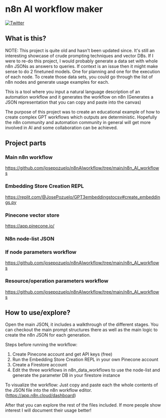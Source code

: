 # n8n AI workflow maker

[![Twitter](https://img.shields.io/twitter/url/https/twitter.com/JAPozueloM.svg?style=social&label=Follow%20%40JAPozueloM)](https://twitter.com/JAPozueloM)

## What is this?
NOTE: This project is quite old and hasn't been updated since. It's still an interesting showcase of crude prompting techniques and vector DBs. If I were to re-do this project, I would probably generate a data set with whole n8n JSONs as answers to queries. If context is an issue then it might make sense to do 2 finetuned models. One for planning and one for the execution of each node. To create those data sets, you could go through the list of n8n nodes and generate usage examples for each. 


This is a tool where you input a natural language description of an automation workflow and it generates the workflow on n8n (Generates a JSON representation that you can copy and paste into the canvas)

The purpose of this project was to create an educational example of how to create complex GPT workflows which outputs are deterministic. Hopefully the n8n community and automation community in general will get more involved in AI and some collaboration can be achieved.

## Project parts

### Main n8n workflow
https://github.com/josepozuelo/n8nAIworkflow/tree/main/n8n_AI_workflows

### Embedding Store Creation REPL
https://replit.com/@JosePozuelo/GPT3embeddingstocsv#create_embeddings.py

### Pinecone vector store
https://app.pinecone.io/

### N8n node-list JSON

### If node parameters workflow
https://github.com/josepozuelo/n8nAIworkflow/tree/main/n8n_AI_workflows

### Resource/operation parameters workflow
https://github.com/josepozuelo/n8nAIworkflow/tree/main/n8n_AI_workflows

## How to use/explore?

Open the main JSON, it includes a walkthrough of the different stages. You can checkout the main prompt structures there as well as the main logic to create the n8n JSON for each generation.

Steps before running the workflow:
1. Create Pinecone account and get API keys (free)
2. Run the Embedding Store Creation REPL in your own Pinecone account
3. Create a Firestore account
4. Edit the three workflows in n8n_data_workflows to use the node-list and generate the parameter DB in your firestore instance

To visualize the workflow:
Just copy and paste each the whole contents of the JSON file into the n8n workflow editor. (https://app.n8n.cloud/dashboard)

After that you can explore the rest of the files included. If more people show interest I will document their usage better!
